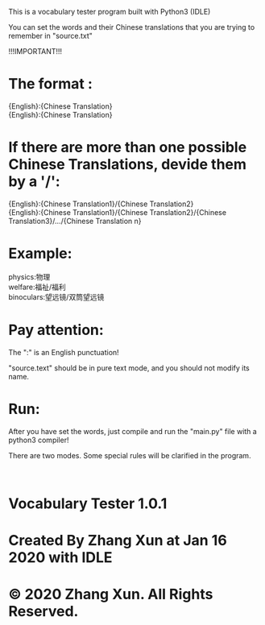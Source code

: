 This is a vocabulary tester program built with Python3 (IDLE)<br>

You can set the words and their Chinese translations that you are trying to remember in "source.txt"<br>

!!!IMPORTANT!!!<br>
# The format :<br>
{English}:{Chinese Translation}<br>
{English}:{Chinese Translation}<br>

# If there are more than one possible Chinese Translations, devide them by a '/':<br>
{English}:{Chinese Translation1}/{Chinese Translation2}<br>
{English}:{Chinese Translation1}/{Chinese Translation2}/{Chinese Translation3}/.../{Chinese Translation n}<br>

# Example:<br>
physics:物理<br>
welfare:福祉/福利<br>
binoculars:望远镜/双筒望远镜<br>

# Pay attention:<br>
The ":" is an English punctuation!

"source.text" should be in pure text mode, and you should not modify its name.



# Run: <br>
After you have set the words, just compile and run the "main.py" file with a python3 compiler!

There are two modes. Some special rules will be clarified in the program.

<br>

# Vocabulary Tester 1.0.1
# Created By Zhang Xun at Jan 16 2020 with IDLE
# © 2020 Zhang Xun. All Rights Reserved.
